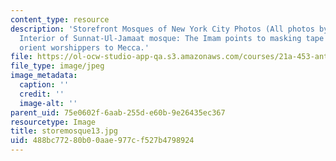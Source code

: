 ```yaml
---
content_type: resource
description: 'Storefront Mosques of New York City Photos (All photos by Susan Slyomovics):
  Interior of Sunnat-Ul-Jamaat mosque: The Imam points to masking tape lines that
  orient worshippers to Mecca.'
file: https://ol-ocw-studio-app-qa.s3.amazonaws.com/courses/21a-453-anthropology-of-the-middle-east-spring-2004/488bc77280b00aae977cf527b4798924_storemosque13.jpg
file_type: image/jpeg
image_metadata:
  caption: ''
  credit: ''
  image-alt: ''
parent_uid: 75e0602f-6aab-255d-e60b-9e26435ec367
resourcetype: Image
title: storemosque13.jpg
uid: 488bc772-80b0-0aae-977c-f527b4798924
---
```

